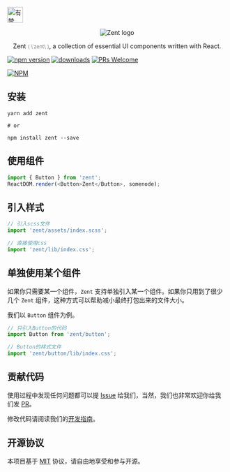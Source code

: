 <p>
	<a href="https://github.com/youzan/">
		<img alt="有赞logo" width="36px" src="https://img.yzcdn.cn/public_files/2017/02/09/e84aa8cbbf7852688c86218c1f3bbf17.png" alt="youzan">
	</a>
</p>
<p align="center">
    <img alt="Zent logo" src="https://img.yzcdn.cn/public_files/2017/02/21/e96fcc2bb29150080fcf5da39cd27fbe.png">
</p>
<p align="center">
	Zent <small><font color="grey">( &#92;ˈzent&#92; )</font></small>, a collection of essential UI components written with React.
</p>

[![npm version](https://img.shields.io/npm/v/zent.svg?style=flat)](https://www.npmjs.com/package/zent) [![downloads](https://img.shields.io/npm/dt/zent.svg)](https://www.npmjs.com/package/zent) [![PRs Welcome](https://img.shields.io/badge/PRs-welcome-brightgreen.svg)](CONTRIBUTING.md)

[![NPM](https://nodei.co/npm/zent.png?downloads=true&downloadRank=true)](https://nodei.co/npm/zent/)

## 安装

```shell
yarn add zent

# or

npm install zent --save
```

## 使用组件

```js
import { Button } from 'zent';
ReactDOM.render(<Button>Zent</Button>, somenode);
```

## 引入样式

```js
// 引入scss文件
import 'zent/assets/index.scss';

// 直接使用css
import 'zent/lib/index.css';
```

## 单独使用某个组件

如果你只需要某一个组件，`Zent` 支持单独引入某一个组件。如果你只用到了很少几个 `Zent` 组件，这种方式可以帮助减小最终打包出来的文件大小。

我们以 `Button` 组件为例。

```js
// 只引入Button的代码
import Button from 'zent/button';

// Button的样式文件
import 'zent/button/lib/index.css';
```

## 贡献代码

使用过程中发现任何问题都可以提 [Issue](https://github.com/youzan/zent/issues) 给我们，当然，我们也非常欢迎你给我们发 [PR](https://github.com/youzan/zent/pulls)。

修改代码请阅读我们的[开发指南](CONTRIBUTING.md)。

## 开源协议

本项目基于 [MIT](https://zh.wikipedia.org/wiki/MIT%E8%A8%B1%E5%8F%AF%E8%AD%89) 协议，请自由地享受和参与开源。

